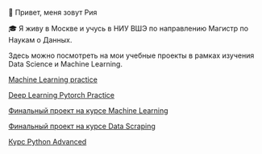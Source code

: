 👋 Привет, меня зовут Рия

🎓 Я живу в Москве и учусь в НИУ ВШЭ по направлению Магистр по Наукам о Данных. 

Здесь можно посмотреть на мои учебные проекты в рамках изучения Data Science и Machine Learning. 

[Machine Learning practice](https://github.com/romanovariya/ml-practice)

[Deep Learning Pytorch Practice](https://github.com/romanovariya/deep_learning_pytorch_practice)

[Финальный проект на курсе Machine Learning](https://github.com/romanovariya/machine-learning-final-project)

[Финальный проект на курсе Data Scraping](https://github.com/romanovariya/movie_distance)

[Курс Python Advanced](https://github.com/romanovariya/python_advanced)



